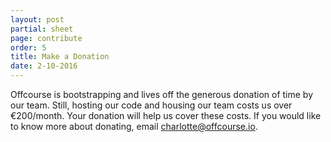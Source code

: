 ```yaml
---
layout: post
partial: sheet
page: contribute
order: 5
title: Make a Donation
date: 2-10-2016
---
```

Offcourse is bootstrapping and lives off the generous donation of time by our team. Still, hosting our code and housing our team costs us over €200/month. Your donation will help us cover these costs. If you would like to know more about donating, email [charlotte@offcourse.io](charlotte@offcourse.io).
